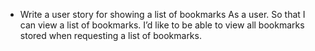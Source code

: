 
* Write a user story for showing a list of bookmarks
As a user.
So that I can view a list of bookmarks.
I’d like to be able to view all bookmarks stored when requesting a list of bookmarks.
